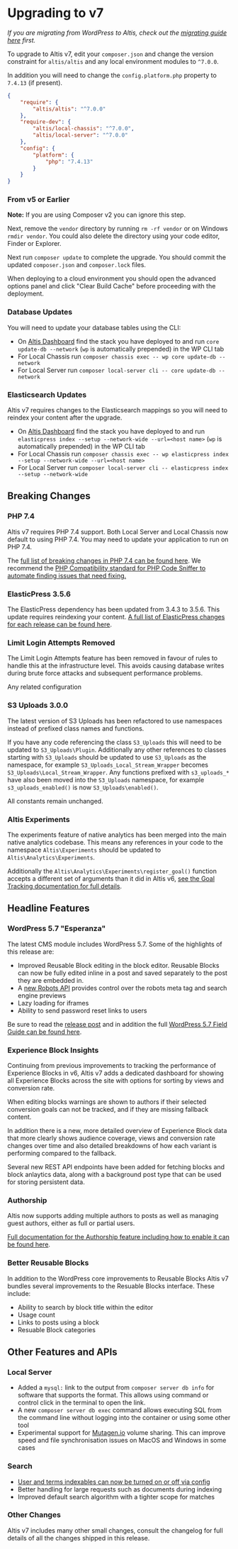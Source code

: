 # Upgrading to v7

_If you are migrating from WordPress to Altis, check out the [migrating guide here](../migrating-from-wordpress.md) first._

To upgrade to Altis v7, edit your `composer.json` and change the version constraint for `altis/altis` and any local environment modules to `^7.0.0`.

In addition you will need to change the `config.platform.php` property to `7.4.13` (if present).

```json
{
	"require": {
		"altis/altis": "^7.0.0"
	},
	"require-dev": {
		"altis/local-chassis": "^7.0.0",
		"altis/local-server": "^7.0.0"
	},
	"config": {
		"platform": {
			"php": "7.4.13"
		}
	}
}
```

### From v5 or Earlier

**Note:** If you are using Composer v2 you can ignore this step.

Next, remove the `vendor` directory by running `rm -rf vendor` or on Windows `rmdir vendor`. You could also delete the directory using your code editor, Finder or Explorer.

Next run `composer update` to complete the upgrade. You should commit the updated `composer.json` and `composer.lock` files.

When deploying to a cloud environment you should open the advanced options panel and click "Clear Build Cache" before proceeding with the deployment.

### Database Updates

You will need to update your database tables using the CLI:

- On [Altis Dashboard](https://dashboard.altis-dxp.com/) find the stack you have deployed to and run `core update-db --network` (`wp` is automatically prepended) in the WP CLI tab
- For Local Chassis run `composer chassis exec -- wp core update-db --network`
- For Local Server run `composer local-server cli -- core update-db --network`

### Elasticsearch Updates

Altis v7 requires changes to the Elasticsearch mappings so you will need to reindex your content after the upgrade.

- On [Altis Dashboard](https://dashboard.altis-dxp.com/) find the stack you have deployed to and run `elasticpress index --setup --network-wide --url=<host name>` (`wp` is automatically prepended) in the WP CLI tab
- For Local Chassis run `composer chassis exec -- wp elasticpress index --setup --network-wide --url=<host name>`
- For Local Server run `composer local-server cli -- elasticpress index --setup --network-wide`


## Breaking Changes

### PHP 7.4

Altis v7 requires PHP 7.4 support. Both Local Server and Local Chassis now default to using PHP 7.4. You may need to update your application to run on PHP 7.4.

The [full list of breaking changes in PHP 7.4 can be found here](https://www.php.net/manual/en/migration74.incompatible.php). We recommend the [PHP Compatibility standard for PHP Code Sniffer to automate finding issues that need fixing.](https://github.com/PHPCompatibility/PHPCompatibility)

### ElasticPress 3.5.6

The ElasticPress dependency has been updated from 3.4.3 to 3.5.6. This update requires reindexing your content. [A full list of ElasticPress changes for each release can be found here](https://github.com/10up/ElasticPress/releases).

### Limit Login Attempts Removed

The Limit Login Attempts feature has been removed in favour of rules to handle this at the infrastructure level. This avoids causing database writes during brute force attacks and subsequent performance problems.

Any related configuration

### S3 Uploads 3.0.0

The latest version of S3 Uploads has been refactored to use namespaces instead of prefixed class names and functions.

If you have any code referencing the class `S3_Uploads` this will need to be updated to `S3_Uploads\Plugin`. Additionally any other references to classes starting with `S3_Uploads` should be updated to use `S3_Uploads` as the namespace, for example `S3_Uploads_Local_Stream_Wrapper` becomes `S3_Uploads\Local_Stream_Wrapper`. Any functions prefixed with `s3_uploads_*` have also been moved into the `S3_Uploads` namespace, for example `s3_uploads_enabled()` is now `S3_Uploads\enabled()`.

All constants remain unchanged.

### Altis Experiments

The experiments feature of native analytics has been merged into the main native analytics codebase. This means any references in your code to the namespace `Altis\Experiments` should be updated to `Altis\Analytics\Experiments`.

Additionally the `Altis\Analytics\Experiments\register_goal()` function accepts a different set of arguments than it did in Altis v6, [see the Goal Tracking documentation for full details](docs://analytics/native/goal-tracking/#php).


## Headline Features

### WordPress 5.7 "Esperanza"

The latest CMS module includes WordPress 5.7. Some of the highlights of this release are:

- Improved Reusable Block editing in the block editor. Reusable Blocks can now be fully edited inline in a post and saved separately to the post they are embedded in.
- A [new Robots API](https://make.wordpress.org/core/2021/02/19/robots-api-and-max-image-preview-directive-in-wordpress-5-7/) provides control over the robots meta tag and search engine previews
- Lazy loading for iframes
- Ability to send password reset links to users

Be sure to read the [release post](https://wordpress.org/news/2021/03/esperanza/) and in addition the full [WordPress 5.7 Field Guide can be found here](https://make.wordpress.org/core/2021/02/19/robots-api-and-max-image-preview-directive-in-wordpress-5-7/).

### Experience Block Insights

Continuing from previous improvements to tracking the performance of Experience Blocks in v6, Altis v7 adds a dedicated dashboard for showing all Experience Blocks across the site with options for sorting by views and conversion rate.

When editing blocks warnings are shown to authors if their selected conversion goals can not be tracked, and if they are missing fallback content.

In addition there is a new, more detailed overview of Experience Block data that more clearly shows audience coverage, views and conversion rate changes over time and also detailed breakdowns of how each variant is performing compared to the fallback.

Several new REST API endpoints have been added for fetching blocks and block anlaytics data, along with a background post type that can be used for storing persistent data.

### Authorship

Altis now supports adding multiple authors to posts as well as managing guest authors, either as full or partial users.

[Full documentation for the Authorship feature including how to enable it can be found here](docs://cms/authorship/).

### Better Reusable Blocks

In addition to the WordPress core improvements to Reusable Blocks Altis v7 bundles several improvements to the Resuable Blocks interface. These include:

- Ability to search by block title within the editor
- Usage count
- Links to posts using a block
- Resuable Block categories


## Other Features and APIs

### Local Server

- Added a `mysql:` link to the output from `composer server db info` for software that supports the format. This allows using command or control click in the terminal to open the link.
- A new `composer server db exec` command allows executing SQL from the command line without logging into the container or using some other tool
- Experimental support for [Mutagen.io](https://mutagen.io) volume sharing. This can improve speed and file synchronisation issues on MacOS and Windows in some cases

### Search

- [User and terms indexables can now be turned on or off via config](docs://search/#additional-configuration-options)
- Better handling for large requests such as documents during indexing
- Improved default search algorithm with a tighter scope for matches

### Other Changes

Altis v7 includes many other small changes, consult the changelog for full details of all the changes shipped in this release.
